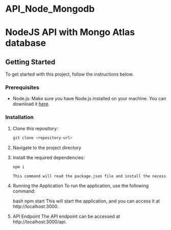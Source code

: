 # API_Node_Mongodb
 
# NodeJS API with Mongo Atlas database

## Getting Started

To get started with this project, follow the instructions below.

### Prerequisites

- Node.js: Make sure you have Node.js installed on your machine. You can download it [here](https://nodejs.org/).

### Installation

1. Clone this repository:

   ```bash
   git clone <repository-url>


2. Navigate to the project directory

3. Install the required dependencies:

    ```bash
    npm i

    This command will read the package.json file and install the necessary libraries.

4. Running the Application
    To run the application, use the following command:

    bash
    npm start
    This will start the application, and you can access it at http://localhost:3000.

5. API Endpoint
    The API endpoint can be accessed at http://localhost:3000/api<service to access>.
